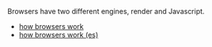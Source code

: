 
Browsers have two different engines, render and Javascript.
* [how browsers work](http://www.html5rocks.com/tutorials/internals/howbrowserswork/)
* [how browsers work (es)](http://www.html5rocks.com/es/tutorials/internals/howbrowserswork/)
